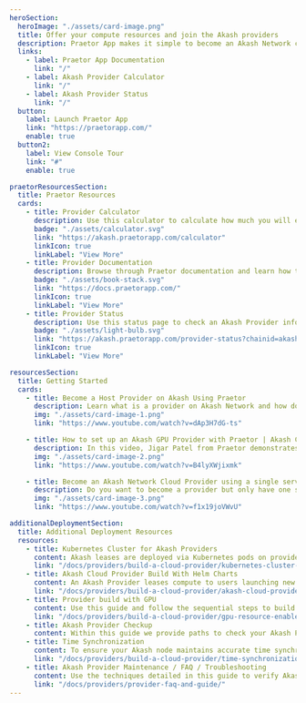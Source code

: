 ```yaml
---
heroSection:
  heroImage: "./assets/card-image.png"
  title: Offer your compute resources and join the Akash providers
  description: Praetor App makes it simple to become an Akash Network cloud provider.  Instead of utilizing the Command-line Interface, you can use a streamlined UI to become a provider.
  links:
    - label: Praetor App Documentation
      link: "/"
    - label: Akash Provider Calculator
      link: "/"
    - label: Akash Provider Status
      link: "/"
  button:
    label: Launch Praetor App
    link: "https://praetorapp.com/"
    enable: true
  button2:
    label: View Console Tour
    link: "#"
    enable: true

praetorResourcesSection:
  title: Praetor Resources
  cards:
    - title: Provider Calculator
      description: Use this calculator to calculate how much you will earn if you provide your compute power to Akash. We are using recent Osmosis price for AKT to USD calculation.
      badge: "./assets/calculator.svg"
      link: "https://akash.praetorapp.com/calculator"
      linkIcon: true
      linkLabel: "View More"
    - title: Provider Documentation
      description: Browse through Praetor documentation and learn how to build a cloud provider.
      badge: "./assets/book-stack.svg"
      link: "https://docs.praetorapp.com/"
      linkIcon: true
      linkLabel: "View More"
    - title: Provider Status
      description: Use this status page to check an Akash Provider information and status.
      badge: "./assets/light-bulb.svg"
      link: "https://akash.praetorapp.com/provider-status?chainid=akashnet-2"
      linkIcon: true
      linkLabel: "View More"

resourcesSection:
  title: Getting Started
  cards:
    - title: Become a Host Provider on Akash Using Praetor
      description: Learn what is a provider on Akash Network and how do you become one.
      img: "./assets/card-image-1.png"
      link: "https://www.youtube.com/watch?v=dAp3H7dG-ts"

    - title: How to set up an Akash GPU Provider with Praetor | Akash Community Guides
      description: In this video, Jigar Patel from Praetor demonstrates how to set up an Akash GPU Provider. Praetor simplifies the process to offer GPU compute on Akash's distributed network.
      img: "./assets/card-image-2.png"
      link: "https://www.youtube.com/watch?v=B4lyXWjixmk"

    - title: Become an Akash Network Cloud Provider using a single server
      description: Do you want to become a provider but only have one server? You may be wondering, how do I set up Kubernetes? Praetor App is on rescue.
      img: "./assets/card-image-3.png"
      link: "https://www.youtube.com/watch?v=f1x19joVWvU"

additionalDeploymentSection:
  title: Additional Deployment Resources
  resources:
    - title: Kubernetes Cluster for Akash Providers
      content: Akash leases are deployed via Kubernetes pods on provider clusters. This guide details the build of the provider’s Kubernetes control plane and worker nodes.
      link: "/docs/providers/build-a-cloud-provider/kubernetes-cluster-for-akash-providers/kubernetes-cluster-for-akash-providers/"
    - title: Akash Cloud Provider Build With Helm Charts
      content: An Akash Provider leases compute to users launching new deployments. Follow the steps in this guide to build your own provider.
      link: "/docs/providers/build-a-cloud-provider/akash-cloud-provider-build-with-helm-charts/"
    - title: Provider build with GPU
      content: Use this guide and follow the sequential steps to build your Testnet Akash Provider with GPU support.
      link: "/docs/providers/build-a-cloud-provider/gpu-resource-enablement/"
    - title: Akash Provider Checkup
      content: Within this guide we provide paths to check your Akash Provider health status following initial build and throughout the lifetime of the provider.
    - title: Time Synchronization
      content: To ensure your Akash node maintains accurate time synchronization, we recommend using `chrony` over `systemd-timesyncd`. Chrony is a versatile implementation of the Network Time Protocol (NTP) and ensures better time accuracy and reliability.
      link: "/docs/providers/build-a-cloud-provider/time-synchronization/"
    - title: Akash Provider Maintenance / FAQ / Troubleshooting
      content: Use the techniques detailed in this guide to verify Akash Provider functionality and troubleshoot issues as they appear.ake profit on your spare compute made available for tenant lease.
      link: "/docs/providers/provider-faq-and-guide/"
---
```

